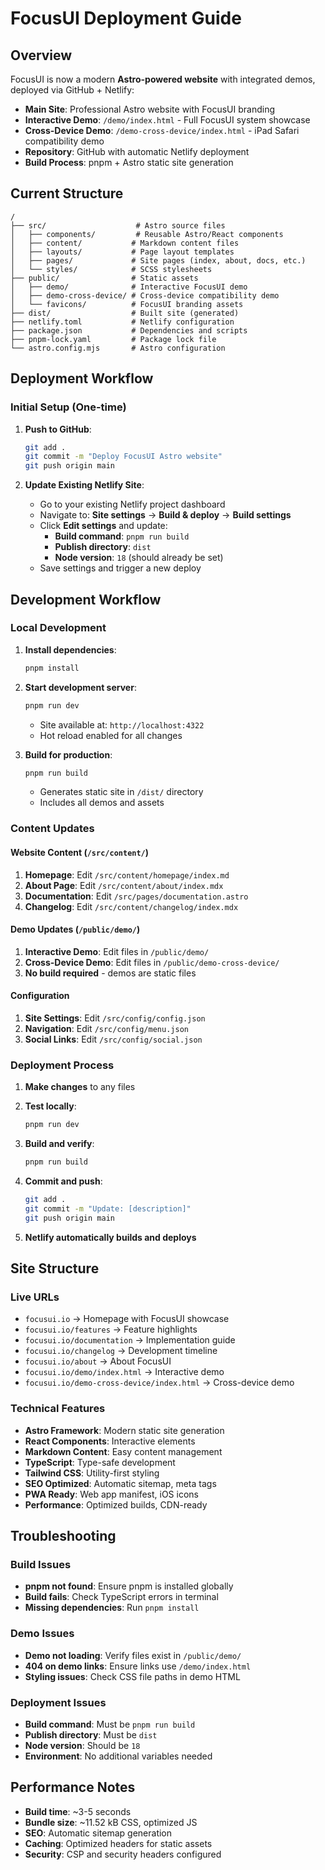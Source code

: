 # FocusUI Deployment Guide

## Overview

FocusUI is now a modern **Astro-powered website** with integrated demos, deployed via GitHub + Netlify:

- **Main Site**: Professional Astro website with FocusUI branding
- **Interactive Demo**: `/demo/index.html` - Full FocusUI system showcase
- **Cross-Device Demo**: `/demo-cross-device/index.html` - iPad Safari compatibility demo
- **Repository**: GitHub with automatic Netlify deployment
- **Build Process**: pnpm + Astro static site generation

## Current Structure

```text
/
├── src/                    # Astro source files
│   ├── components/         # Reusable Astro/React components
│   ├── content/           # Markdown content files
│   ├── layouts/           # Page layout templates
│   ├── pages/             # Site pages (index, about, docs, etc.)
│   └── styles/            # SCSS stylesheets
├── public/                # Static assets
│   ├── demo/              # Interactive FocusUI demo
│   ├── demo-cross-device/ # Cross-device compatibility demo
│   └── favicons/          # FocusUI branding assets
├── dist/                  # Built site (generated)
├── netlify.toml           # Netlify configuration
├── package.json           # Dependencies and scripts
├── pnpm-lock.yaml         # Package lock file
└── astro.config.mjs       # Astro configuration
```

## Deployment Workflow

### Initial Setup (One-time)

1. **Push to GitHub**:

   ```bash
   git add .
   git commit -m "Deploy FocusUI Astro website"
   git push origin main
   ```

2. **Update Existing Netlify Site**:
   - Go to your existing Netlify project dashboard
   - Navigate to: **Site settings** → **Build & deploy** → **Build settings**
   - Click **Edit settings** and update:
     - **Build command**: `pnpm run build`
     - **Publish directory**: `dist`
     - **Node version**: `18` (should already be set)
   - Save settings and trigger a new deploy

## Development Workflow

### Local Development

1. **Install dependencies**:

   ```bash
   pnpm install
   ```

2. **Start development server**:

   ```bash
   pnpm run dev
   ```

   - Site available at: `http://localhost:4322`
   - Hot reload enabled for all changes

3. **Build for production**:

   ```bash
   pnpm run build
   ```

   - Generates static site in `/dist/` directory
   - Includes all demos and assets

### Content Updates

#### Website Content (`/src/content/`)

1. **Homepage**: Edit `/src/content/homepage/index.md`
2. **About Page**: Edit `/src/content/about/index.mdx`
3. **Documentation**: Edit `/src/pages/documentation.astro`
4. **Changelog**: Edit `/src/content/changelog/index.mdx`

#### Demo Updates (`/public/demo/`)

1. **Interactive Demo**: Edit files in `/public/demo/`
2. **Cross-Device Demo**: Edit files in `/public/demo-cross-device/`
3. **No build required** - demos are static files

#### Configuration

1. **Site Settings**: Edit `/src/config/config.json`
2. **Navigation**: Edit `/src/config/menu.json`
3. **Social Links**: Edit `/src/config/social.json`

### Deployment Process

1. **Make changes** to any files
2. **Test locally**:

   ```bash
   pnpm run dev
   ```

3. **Build and verify**:

   ```bash
   pnpm run build
   ```

4. **Commit and push**:

   ```bash
   git add .
   git commit -m "Update: [description]"
   git push origin main
   ```

5. **Netlify automatically builds and deploys**

## Site Structure

### Live URLs

- `focusui.io` → Homepage with FocusUI showcase
- `focusui.io/features` → Feature highlights
- `focusui.io/documentation` → Implementation guide
- `focusui.io/changelog` → Development timeline
- `focusui.io/about` → About FocusUI
- `focusui.io/demo/index.html` → Interactive demo
- `focusui.io/demo-cross-device/index.html` → Cross-device demo

### Technical Features

- **Astro Framework**: Modern static site generation
- **React Components**: Interactive elements
- **Markdown Content**: Easy content management
- **TypeScript**: Type-safe development
- **Tailwind CSS**: Utility-first styling
- **SEO Optimized**: Automatic sitemap, meta tags
- **PWA Ready**: Web app manifest, iOS icons
- **Performance**: Optimized builds, CDN-ready

## Troubleshooting

### Build Issues

- **pnpm not found**: Ensure pnpm is installed globally
- **Build fails**: Check TypeScript errors in terminal
- **Missing dependencies**: Run `pnpm install`

### Demo Issues

- **Demo not loading**: Verify files exist in `/public/demo/`
- **404 on demo links**: Ensure links use `/demo/index.html`
- **Styling issues**: Check CSS file paths in demo HTML

### Deployment Issues

- **Build command**: Must be `pnpm run build`
- **Publish directory**: Must be `dist`
- **Node version**: Should be `18`
- **Environment**: No additional variables needed

## Performance Notes

- **Build time**: ~3-5 seconds
- **Bundle size**: ~11.52 kB CSS, optimized JS
- **SEO**: Automatic sitemap generation
- **Caching**: Optimized headers for static assets
- **Security**: CSP and security headers configured
